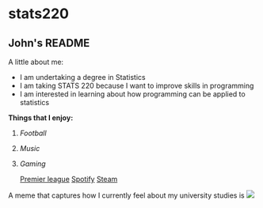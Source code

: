 # stats220
## John's README

A little about me:

- I am undertaking a degree in Statistics
- I am taking STATS 220 because I want to improve skills in programming
- I am interested in learning about how programming can be applied to statistics

**Things that I enjoy:**

1. *Football*
2. *Music*
3. *Gaming*

   [Premier league](https://www.premierleague.com/)
   [Spotify](https://open.spotify.com/)
   [Steam](https://store.steampowered.com/)
  
    
A meme that captures how I currently feel about my university studies is ![](https://c.tenor.com/8druEACXtX8AAAAd/tenor.gif)
